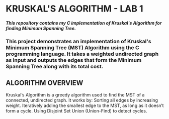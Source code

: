 # KRUSKAL'S ALGORITHM - LAB 1
##### This repository contains my C implementation of Kruskal's Algorithm for finding Minimum Spanning Tree.
### This project demonstrates an implementation of Kruskal's Minimum Spanning Tree (MST) Algorithm using the C programming language. It takes a weighted undirected graph as input and outputs the edges that form the Minimum Spanning Tree along with its total cost.

## ALGORITHM OVERVIEW
Kruskal’s Algorithm is a greedy algorithm used to find the MST of a connected, undirected graph. It works by:
Sorting all edges by increasing weight.
Iteratively adding the smallest edge to the MST, as long as it doesn’t form a cycle.
Using Disjoint Set Union (Union-Find) to detect cycles.
